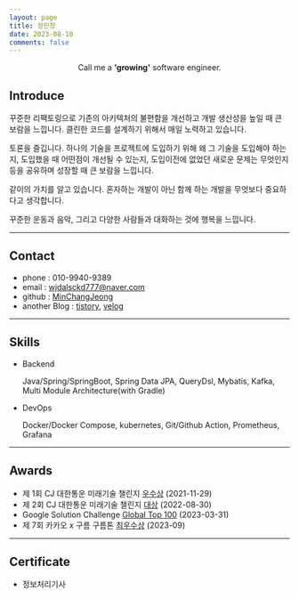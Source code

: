 ```yaml
---
layout: page
title: 정민창
date: 2023-08-10
comments: false
---
```

    
<center>Call me a <b>'growing'</b> software engineer.</center>

## Introduce

꾸준한 리팩토링으로 기존의 아키텍처의 불편함을 개선하고 개발 생산성을 높일 때 큰 보람을 느낍니다.  클린한 코드를 설계하기 위해서 매일 노력하고 있습니다. 

토론을 즐깁니다. 하나의 기술을 프로젝트에 도입하기 위해 왜 그 기술을 도입해야 하는지, 도입했을 때 어떤점이 개선될 수 있는지, 도입이전에 없었던 새로운 문제는 무엇인지 등을 공유하며 성장할 때 큰 보람을 느낍니다. 

같이의 가치를 알고 있습니다. 혼자하는 개발이 아닌 함께 하는 개발을 무엇보다 중요하다고 생각합니다. 

꾸준한 운동과 음악, 그리고 다양한 사람들과 대화하는 것에 행복을 느낍니다. 

---

## Contact
* phone : 010-9940-9389
* email : wjdalsckd777@naver.com
* github : <a href="https://github.com/MinChangJeong">MinChangJeong</a>
* another Blog : <a href="https://jminc00.tistory.com">tistory</a>, <a href="https://velog.io/@wjdalsckd45">velog</a>  


---- 


## Skills

-  Backend

    Java/Spring/SpringBoot, Spring Data JPA, QueryDsl, Mybatis, Kafka, 
    Multi Module Architecture(with Gradle)

- DevOps 
   
   Docker/Docker Compose, kubernetes, Git/Github Action, Prometheus,  
   Grafana

----

## Awards

* 제 1회 CJ 대한통운 미래기술 챌린지 <U>우수상</U> (2021-11-29)
* 제 2회 CJ 대한통운 미래기술 챌린지 <U>대상</U> (2022-08-30)
* Google Solution Challenge <U>Global Top 100</U> (2023-03-31)
* 제 7회 카카오 x 구름 구름톤 <U>최우수상</U> (2023-09)

---

## Certificate

* 정보처리기사 



